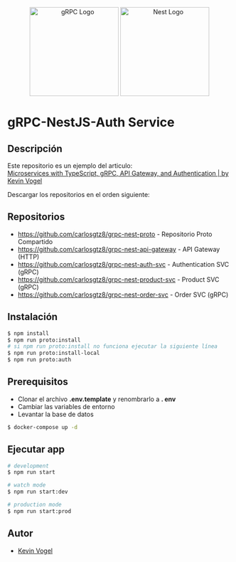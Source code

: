 <p align="center">
<a href="https://grpc.io/" target="blank"><img src="https://www.adictosaltrabajo.com/wp-content/uploads/2023/01/grpc-icon-color-1068x1068.png" width="200" alt="gRPC Logo" /></a>
  <a href="http://nestjs.com/" target="blank"><img src="https://nestjs.com/img/logo-small.svg" width="200" alt="Nest Logo" /></a>
</p>

[circleci-image]: https://img.shields.io/circleci/build/github/nestjs/nest/master?token=abc123def456
[circleci-url]: https://circleci.com/gh/nestjs/nest

# gRPC-NestJS-Auth Service

## Descripción

Este repositorio es un ejemplo del articulo:  
[Microservices with TypeScript, gRPC, API Gateway, and Authentication | by Kevin Vogel](https://levelup.gitconnected.com/nestjs-microservices-with-grpc-api-gateway-and-authentication-part-1-2-650009c03686)

Descargar los repositorios en el orden siguiente:

## Repositorios

- https://github.com/carlosgtz8/grpc-nest-proto - Repositorio Proto Compartido
- https://github.com/carlosgtz8/grpc-nest-api-gateway - API Gateway (HTTP)
- https://github.com/carlosgtz8/grpc-nest-auth-svc - Authentication SVC (gRPC)
- https://github.com/carlosgtz8/grpc-nest-product-svc - Product SVC (gRPC)
- https://github.com/carlosgtz8/grpc-nest-order-svc - Order SVC (gRPC)

## Instalación

```bash
$ npm install
$ npm run proto:install
# si npm run proto:install no funciona ejecutar la siguiente línea
$ npm run proto:install-local
$ npm run proto:auth
```

## Prerequisitos

- Clonar el archivo **.env.template** y renombrarlo a **.
  env**
- Cambiar las variables de entorno
- Levantar la base de datos

```bash
$ docker-compose up -d
```

## Ejecutar app

```bash
# development
$ npm run start

# watch mode
$ npm run start:dev

# production mode
$ npm run start:prod
```

## Autor

- [Kevin Vogel](https://medium.com/@hellokevinvogel)
